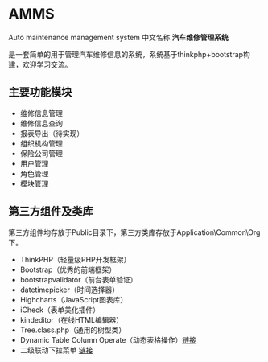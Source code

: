 # AMMS
Auto maintenance management system 中文名称 **汽车维修管理系统**

是一套简单的用于管理汽车维修信息的系统，系统基于thinkphp+bootstrap构建，欢迎学习交流。

## 主要功能模块 ##
- 维修信息管理
- 维修信息查询
- 报表导出（待实现）
- 组织机构管理
- 保险公司管理
- 用户管理
- 角色管理
- 模块管理

## 第三方组件及类库 ##
第三方组件均存放于Public目录下，第三方类库存放于Application\Common\Org下。

- ThinkPHP（轻量级PHP开发框架）
- Bootstrap（优秀的前端框架）
- bootstrapvalidator（前台表单验证）
- datetimepicker（时间选择器）
- Highcharts（JavaScript图表库）
- iCheck（表单美化插件）
- kindeditor（在线HTML编辑器）
- Tree.class.php（通用的树型类）
- Dynamic Table Column Operate（动态表格操作）[链接](http://www.blogjava.net/absolutedo/archive/2009/03/13/259488.html)
- 二级联动下拉菜单 [链接](http://www.helloweba.com/view-blog-88.html)

